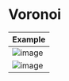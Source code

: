 # Voronoi

| Example |
| --- |
| ![image](https://github.com/IlIllII/toys/assets/78166995/4fa85a22-a5f1-4564-88db-11fe167d2099) |
| ![image](https://github.com/IlIllII/toys/assets/78166995/5142bf67-71bd-4574-b87a-e4a61c99b29b) |

